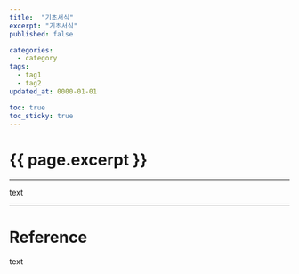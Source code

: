 ```yaml
---
title:  "기초서식"
excerpt: "기초서식"
published: false

categories:
  - category
tags:
  - tag1
  - tag2
updated_at: 0000-01-01

toc: true
toc_sticky: true
---
```

# {{ page.excerpt }}
---
text

---
# Reference
text